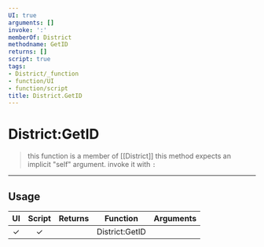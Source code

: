 ```yaml
---
UI: true
arguments: []
invoke: ':'
memberOf: District
methodname: GetID
returns: []
script: true
tags:
- District/_function
- function/UI
- function/script
title: District.GetID
---
```

# District:GetID
> this function is a member of [[District]]
> this method expects an implicit "self" argument. invoke it with `:`
-----
## Usage
|  UI | Script | Returns | Function | Arguments |
|:---:|:------:|-------:|:--------:|:---------|
|✓|✓||District:GetID||
